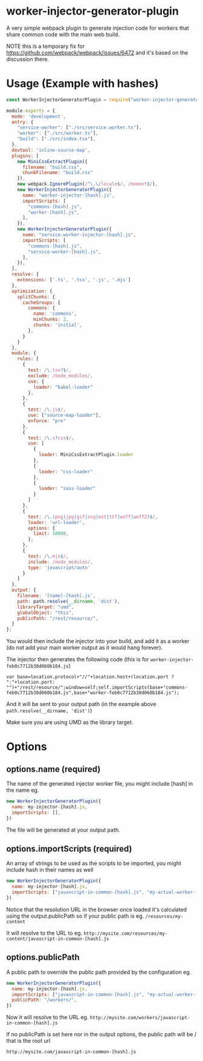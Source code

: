 # worker-injector-generator-plugin
A very simple webpack plugin to generate injection code for workers that share common code with the main web build.

NOTE this is a temporary fix for https://github.com/webpack/webpack/issues/6472 and it's based on the discussion there.

# Usage (Example with hashes)

```javascript
const WorkerInjectorGeneratorPlugin = require("worker-injector-generator-plugin");

module.exports = {
  mode: 'development',
  entry: {
    "service-worker": ["./src/service.worker.ts"],
    "worker": ["./src/worker.ts"],
    "build": ["./src/index.tsx"],
  },
  devtool: 'inline-source-map',
  plugins: [
    new MiniCssExtractPlugin({
      filename: "build.css",
      chunkFilename: "build.css"
    }),
    new webpack.IgnorePlugin(/^\.\/locale$/, /moment$/),
    new WorkerInjectorGeneratorPlugin({
      name: "worker-injector-[hash].js",
      importScripts: [
        "commons-[hash].js",
        "worker-[hash].js",
      ],
    }),
    new WorkerInjectorGeneratorPlugin({
      name: "service-worker-injector-[hash].js",
      importScripts: [
        "commons-[hash].js",
        "service-worker-[hash].js",
      ],
    }),
  ],
  resolve: {
    extensions: ['.ts', '.tsx', '.js', '.mjs']
  },
  optimization: {
    splitChunks: {
      cacheGroups: {
        commons: {
          name: 'commons',
          minChunks: 2,
          chunks: 'initial',
        },
      }
    }
  },
  module: {
    rules: [
      {
        test: /\.tsx?$/,
        exclude: /node_modules/,
        use: {
          loader: "babel-loader"
        },
      },
      {
        test: /\.js$/,
        use: ["source-map-loader"],
        enforce: "pre"
      },
      {
        test: /\.s?css$/,
        use: [
          {
            loader: MiniCssExtractPlugin.loader
          },
          {
            loader: "css-loader"
          },
          {
            loader: "sass-loader"
          }
        ]
      },
      {
        test: /\.(png|jpg|gif|svg|eot|ttf|woff|woff2)$/,
        loader: 'url-loader',
        options: {
          limit: 10000,
        },
      },
      {
        test: /\.mjs$/,
        include: /node_modules/,
        type: 'javascript/auto'
      }
    ]
  },
  output: {
    filename: '[name]-[hash].js',
    path: path.resolve(__dirname, 'dist'),
    libraryTarget: "umd",
    globalObject: "this",
    publicPath: "/rest/resource/",
  }
};
```

You would then include the injector into your build, and add it as a worker (do not add your main worker output as it would hang forever).

The injector then generates the following code (this is for `worker-injector-feb0c7712b38d060b184.js`)

`var base=location.protocol+"//"+location.host+(location.port ? ":"+location.port: "")+"/rest/resource/";window=self;self.importScripts(base+"commons-feb0c7712b38d060b184.js",base+"worker-feb0c7712b38d060b184.js");`

And it will be sent to your output path (in the example above `path.resolve(__dirname, 'dist')`)

Make sure you are using UMD as the library target.

# Options


## options.name (required)

The name of the generated injector worker file, you might include [hash] in the name eg.

```javascript
new WorkerInjectorGeneratorPlugin({
  name: my-injector-[hash].js,
  importScripts: [],
})
```

The file will be generated at your output path.

## options.importScripts (required)

An array of strings to be used as the scripts to be imported, you might include hash in their names as well

```javascript
new WorkerInjectorGeneratorPlugin({
  name: my-injector-[hash].js,
  importScripts: ["javascript-in-common-[hash].js", "my-actual-worker-[hash].js"],
})
```

Notice that the resolution URL in the browser once loaded it's calculated using the output.publicPath so if your public path is eg. `/resources/my-content`

It will resolve to the URL to eg. `http://mysite.com/resources/my-content/javascript-in-common-[hash].js`

## options.publicPath

A public path to override the public path provided by the configuration eg.

```javascript
new WorkerInjectorGeneratorPlugin({
  name: my-injector-[hash].js,
  importScripts: ["javascript-in-common-[hash].js", "my-actual-worker-[hash].js"],
  publicPath: "/workers/",
})
```

Now it will resolve to the URL eg. `http://mysite.com/workers/javascript-in-common-[hash].js`

If no publicPath is set here nor in the output options, the public path will be / that is the root url

`http://mysite.com/javascript-in-common-[hash].js`
